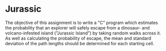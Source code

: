 # Jurassic

The objective of this assignment is to write a "C" program which estimates the
probability that an explorer will safely escape from a dinosaur- and volcano-infested
island ("Jurassic Island") by taking random walks across it. As well as calculating the
probability of escape, the mean and standard deviation of the path lengths should be
determined for each starting cell.
